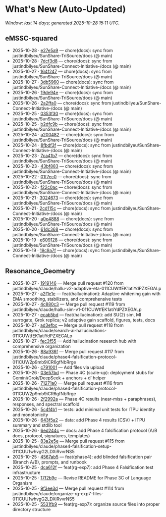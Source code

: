 # What's New (Auto-Updated)

_Window: last 14 days; generated 2025-10-28 15:11 UTC._

## eMSSC-squared

- 2025-10-28 · [e27e5a9](https://github.com/justindbilyeu/eMSSC-squared/commit/e27e5a9d60c7fa1c82a9f1bb530711bfd3fb835b) — chore(docs): sync from justindbilyeu/SunShare-TriSource/docs (@ main)
- 2025-10-28 · [7dcf3d8](https://github.com/justindbilyeu/eMSSC-squared/commit/7dcf3d86c8a27b39751f32632e712c9fd5ddb2c7) — chore(docs): sync from justindbilyeu/SunShare-Connect-Initiative-/docs (@ main)
- 2025-10-27 · [164f247](https://github.com/justindbilyeu/eMSSC-squared/commit/164f2470799b2a16401d440d438ed3beeb2d2e92) — chore(docs): sync from justindbilyeu/SunShare-TriSource/docs (@ main)
- 2025-10-27 · [3db5960](https://github.com/justindbilyeu/eMSSC-squared/commit/3db5960e6c795d34473b8574f6bb0cfa0b40052b) — chore(docs): sync from justindbilyeu/SunShare-Connect-Initiative-/docs (@ main)
- 2025-10-26 · [19de94e](https://github.com/justindbilyeu/eMSSC-squared/commit/19de94e7b31d7548bba2ab4516fe75e4af068342) — chore(docs): sync from justindbilyeu/SunShare-TriSource/docs (@ main)
- 2025-10-26 · [2a2ffa0](https://github.com/justindbilyeu/eMSSC-squared/commit/2a2ffa08d5cd63b0739c8cd6571b1a68a388f9fc) — chore(docs): sync from justindbilyeu/SunShare-Connect-Initiative-/docs (@ main)
- 2025-10-25 · [0353f30](https://github.com/justindbilyeu/eMSSC-squared/commit/0353f30dc05733cd5837320f12a7348402ca1b6c) — chore(docs): sync from justindbilyeu/SunShare-TriSource/docs (@ main)
- 2025-10-25 · [b2dfc9b](https://github.com/justindbilyeu/eMSSC-squared/commit/b2dfc9b99f12791ff133eb871f35084620a97521) — chore(docs): sync from justindbilyeu/SunShare-Connect-Initiative-/docs (@ main)
- 2025-10-24 · [a200482](https://github.com/justindbilyeu/eMSSC-squared/commit/a200482f5cd03f543e8765e5e1f9460caa94214d) — chore(docs): sync from justindbilyeu/SunShare-TriSource/docs (@ main)
- 2025-10-24 · [8fbdf3f](https://github.com/justindbilyeu/eMSSC-squared/commit/8fbdf3fcbf26b9aa5f88d7e7b971308ef807a7c2) — chore(docs): sync from justindbilyeu/SunShare-Connect-Initiative-/docs (@ main)
- 2025-10-23 · [7ca41b7](https://github.com/justindbilyeu/eMSSC-squared/commit/7ca41b77a3b97b5cc3244e434402bd7c5ece5b39) — chore(docs): sync from justindbilyeu/SunShare-TriSource/docs (@ main)
- 2025-10-23 · [43bf883](https://github.com/justindbilyeu/eMSSC-squared/commit/43bf8832abef46d0d198047731c62775abbba6e5) — chore(docs): sync from justindbilyeu/SunShare-Connect-Initiative-/docs (@ main)
- 2025-10-22 · [01f7ec0](https://github.com/justindbilyeu/eMSSC-squared/commit/01f7ec0c46271fc4c72fff66fbb929f1e05c7cc7) — chore(docs): sync from justindbilyeu/SunShare-TriSource/docs (@ main)
- 2025-10-22 · [f22c0ac](https://github.com/justindbilyeu/eMSSC-squared/commit/f22c0ac30644533ca77307766f2fbbe261a5f108) — chore(docs): sync from justindbilyeu/SunShare-Connect-Initiative-/docs (@ main)
- 2025-10-21 · [3024673](https://github.com/justindbilyeu/eMSSC-squared/commit/3024673ac6b2e458239697184cfb927d3c46fa50) — chore(docs): sync from justindbilyeu/SunShare-TriSource/docs (@ main)
- 2025-10-21 · [2cd115c](https://github.com/justindbilyeu/eMSSC-squared/commit/2cd115cc51133ad8275b088677033bd1fb4bbd3e) — chore(docs): sync from justindbilyeu/SunShare-Connect-Initiative-/docs (@ main)
- 2025-10-20 · [a0e4888](https://github.com/justindbilyeu/eMSSC-squared/commit/a0e48880b9c6425384b8c893b8345a91a7847932) — chore(docs): sync from justindbilyeu/SunShare-TriSource/docs (@ main)
- 2025-10-20 · [61dc368](https://github.com/justindbilyeu/eMSSC-squared/commit/61dc368ff3ea38d4cac60ba07712034606e875e0) — chore(docs): sync from justindbilyeu/SunShare-Connect-Initiative-/docs (@ main)
- 2025-10-19 · [e609128](https://github.com/justindbilyeu/eMSSC-squared/commit/e6091285f39ef52c8184cac446f970a968c4a6d5) — chore(docs): sync from justindbilyeu/SunShare-TriSource/docs (@ main)
- 2025-10-19 · [19c9a7f](https://github.com/justindbilyeu/eMSSC-squared/commit/19c9a7f71a61dea76e4485f775ad63712580fca5) — chore(docs): sync from justindbilyeu/SunShare-Connect-Initiative-/docs (@ main)

## Resonance_Geometry

- 2025-10-27 · [1919146](https://github.com/justindbilyeu/Resonance_Geometry/commit/1919146529211af822575aaaac05f61172377313) — Merge pull request #120 from justindbilyeu/claude/hallu-v2-adaptive-eta-011CUWtfEK1atiYdPZXEGALp
- 2025-10-27 · [a2f1e1e](https://github.com/justindbilyeu/Resonance_Geometry/commit/a2f1e1e1ffae3477e54d2781cfc1f128d855bace) — feat(hallucination): Adaptive whitening gain with EMA smoothing, stabilizers, and comprehensive tests
- 2025-10-27 · [4c880c3](https://github.com/justindbilyeu/Resonance_Geometry/commit/4c880c3099f1f968f6ce7c8c58b54051d074cc99) — Merge pull request #119 from justindbilyeu/claude/hallu-sim-v1-011CUWtfEK1atiYdPZXEGALp
- 2025-10-27 · [ecab5bd](https://github.com/justindbilyeu/Resonance_Geometry/commit/ecab5bdd35decf8b8bd661c16926d6806d8bfdbf) — feat(hallucination): add SU(2) sim, MI surrogate, Grok replica; v2 adaptive gain scaffold, figures, tests, docs
- 2025-10-27 · [ad3efbc](https://github.com/justindbilyeu/Resonance_Geometry/commit/ad3efbcd182b4e2af5f0cabb54faeb5b624cc9f8) — Merge pull request #118 from justindbilyeu/claude/search-ai-hallucinations-011CUWtfEK1atiYdPZXEGALp
- 2025-10-27 · [fec3f55](https://github.com/justindbilyeu/Resonance_Geometry/commit/fec3f552c2dd18b836e3436dba1f95c5fbbc32b0) — Add hallucination research hub with comprehensive organization
- 2025-10-26 · [88a936f](https://github.com/justindbilyeu/Resonance_Geometry/commit/88a936f8ccfff983cf8d276989075157ab690b4f) — Merge pull request #117 from justindbilyeu/claude/phase4-falsification-protocol-011CUW2p9mb9iCR6gfNbRrge
- 2025-10-26 · [c791001](https://github.com/justindbilyeu/Resonance_Geometry/commit/c7910013788b7753e960b92953bf0fbeeb00e074) — Add files via upload
- 2025-10-26 · [03e57bd](https://github.com/justindbilyeu/Resonance_Geometry/commit/03e57bd604b9417d282a2c65a5548617bdadbe5d) — Phase 4C (scale-up): deployment stubs for Gemini/Grok/DeepSeek + anchors + d′ helper
- 2025-10-26 · [71271a0](https://github.com/justindbilyeu/Resonance_Geometry/commit/71271a09d4405cd9aa59be3113b0572390327674) — Merge pull request #116 from justindbilyeu/claude/phase4-falsification-protocol-011CUW2p9mb9iCR6gfNbRrge
- 2025-10-26 · [2f2992a](https://github.com/justindbilyeu/Resonance_Geometry/commit/2f2992ae75b4c6fe661d38295da0f58824248bd3) — Phase 4C results (near-miss + paraphrases), responses, and spectral scaffold
- 2025-10-26 · [5c4f4b1](https://github.com/justindbilyeu/Resonance_Geometry/commit/5c4f4b153a62506ad0dc76108afe11224abe2aa7) — tests: add minimal unit tests for ITPU identity and monotonicity
- 2025-10-26 · [643f5a2](https://github.com/justindbilyeu/Resonance_Geometry/commit/643f5a25af6c1f525ccec553a4e52b3ac5e41057) — data: add Phase 4 results (CSV) + ITPU summary and stdlib tool
- 2025-10-26 · [6ed244c](https://github.com/justindbilyeu/Resonance_Geometry/commit/6ed244cc46f3659e7a33c34f8db1cfc3e0523664) — docs: add Phase 4 falsification protocol (A/B docs, protocol, signatures, templates)
- 2025-10-25 · [83a2e5e](https://github.com/justindbilyeu/Resonance_Geometry/commit/83a2e5eabc700b128e4c12fc3744ade83f42bf4e) — Merge pull request #115 from justindbilyeu/claude/phase4-falsification-setup-011CUU1whvgG2LDXiRvvrNS5
- 2025-10-25 · [4567ab5](https://github.com/justindbilyeu/Resonance_Geometry/commit/4567ab55145a9119690fd7fdd247b5edf8f96ecd) — feat(phase4): add blinded falsification pair (Branch A/B), prompts, and runbook
- 2025-10-25 · [dca612f](https://github.com/justindbilyeu/Resonance_Geometry/commit/dca612f245741595b7d5bfb3a6057d40b87a2915) — feat(rg-exp7): add Phase 4 Falsification test infrastructure
- 2025-10-25 · [17f2b9e](https://github.com/justindbilyeu/Resonance_Geometry/commit/17f2b9e521bfa845e7fa84778e564335a2839806) — Revise README for Phase 3C of Language Organism
- 2025-10-25 · [9f3ee3d](https://github.com/justindbilyeu/Resonance_Geometry/commit/9f3ee3dca9b8a351c9ed7e8890ef693181db479b) — Merge pull request #114 from justindbilyeu/claude/organize-rg-exp7-files-011CUU1whvgG2LDXiRvvrNS5
- 2025-10-25 · [5531fb9](https://github.com/justindbilyeu/Resonance_Geometry/commit/5531fb92c71ee42f5f71e16cdd6c9fb569359e66) — feat(rg-exp7): organize source files into proper directory structure
